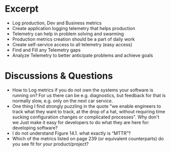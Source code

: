 # Excerpt

- Log production, Dev and Business metrics
- Create application logging telemetry that helps production
- Telemetry can help in problem solving and swarming
- Production metrics creation should be a part of daily work
- Create self-service access to all telemetry (easy access)
- Find and Fill any Telemetry gaps
- Analyze Telemetry to better anticipate problems and achieve goals

# Discussions & Questions

- How to Log metrics if you do not own the systems your software is running on? For us there can be e.g. diagnostics, but feedback for that is normally slow, e.g. only on the next car service.
- One thing I find strongly puzzling in the quote "we enable engineers to track what they want to track, at the drop of a hat, without requiring time sucking configuration changes or complicated processes". Why don't we Just make it easy for developers to do what they are here for: developing software?
- I do not understand Figure 14.1. what exactly is “MTTR”?
- Which of the metrics listed on page 239 (or equivalent counterparts) do you see fit for your product/project?
